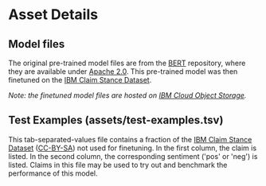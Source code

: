 # Asset Details

## Model files

The original pre-trained model files are from the [BERT](https://github.com/google-research/bert) repository, where they are available under [Apache 2.0](https://github.com/google-research/bert/blob/master/LICENSE). This pre-trained model was then finetuned on the [IBM Claim Stance Dataset](http://www.research.ibm.com/haifa/dept/vst/debating_data.shtml).

_Note: the finetuned model files are hosted on [IBM Cloud Object Storage](http://max-assets.s3.us.cloud-object-storage.appdomain.cloud/max-text-sentiment-classifier/1.0/assets.tar.gz)._

## Test Examples (assets/test-examples.tsv)

This tab-separated-values file contains a fraction of the [IBM Claim Stance Dataset](http://www.research.ibm.com/haifa/dept/vst/debating_data.shtml) ([CC-BY-SA](http://creativecommons.org/licenses/by-sa/3.0/)) not used for finetuning. In the first column, the claim is listed. In the second column, the corresponding sentiment ('pos' or 'neg') is listed. Claims in this file may be used to try out and benchmark the performance of this model.
